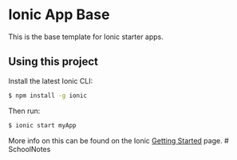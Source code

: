 Ionic App Base
=====================

This is the base template for Ionic starter apps.

## Using this project

Install the latest Ionic CLI:

```bash
$ npm install -g ionic
```

Then run:

```bash
$ ionic start myApp
```

More info on this can be found on the Ionic [Getting Started](http://ionicframework.com/docs/v2/getting-started/) page.
#   S c h o o l N o t e s  
 